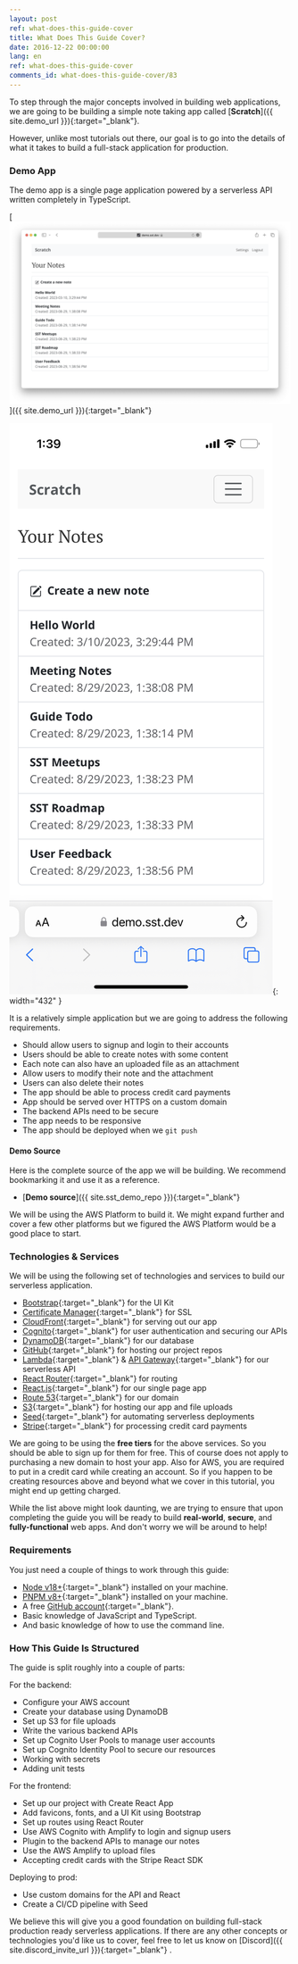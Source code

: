 ```yaml
---
layout: post
ref: what-does-this-guide-cover
title: What Does This Guide Cover?
date: 2016-12-22 00:00:00
lang: en
ref: what-does-this-guide-cover
comments_id: what-does-this-guide-cover/83
---
```


To step through the major concepts involved in building web applications, we are going to be building a simple note taking app called [**Scratch**]({{ site.demo_url }}){:target="_blank"}.

However, unlike most tutorials out there, our goal is to go into the details of what it takes to build a full-stack application for production.

### Demo App

The demo app is a single page application powered by a serverless API written completely in TypeScript.

[![Completed app desktop screenshot](/assets/completed-app-desktop.png)]({{ site.demo_url }}){:target="_blank"}

![Completed app mobile screenshot](/assets/completed-app-mobile.png){: width="432" }

It is a relatively simple application but we are going to address the following requirements.

- Should allow users to signup and login to their accounts
- Users should be able to create notes with some content
- Each note can also have an uploaded file as an attachment
- Allow users to modify their note and the attachment
- Users can also delete their notes
- The app should be able to process credit card payments
- App should be served over HTTPS on a custom domain
- The backend APIs need to be secure
- The app needs to be responsive
- The app should be deployed when we `git push`

#### Demo Source

Here is the complete source of the app we will be building. We recommend bookmarking it and use it as a reference.

- [**Demo source**]({{ site.sst_demo_repo }}){:target="_blank"}

We will be using the AWS Platform to build it. We might expand further and cover a few other platforms but we figured the AWS Platform would be a good place to start.

### Technologies & Services

We will be using the following set of technologies and services to build our serverless application. 

- [Bootstrap][Bootstrap]{:target="_blank"} for the UI Kit
- [Certificate Manager][CM]{:target="_blank"} for SSL
- [CloudFront][CF]{:target="_blank"} for serving out our app
- [Cognito][Cognito]{:target="_blank"} for user authentication and securing our APIs
- [DynamoDB][DynamoDB]{:target="_blank"} for our database
- [GitHub][GitHub]{:target="_blank"} for hosting our project repos
- [Lambda][Lambda]{:target="_blank"} & [API Gateway][APIG]{:target="_blank"} for our serverless API
- [React Router][RR]{:target="_blank"} for routing
- [React.js][React]{:target="_blank"} for our single page app
- [Route 53][R53]{:target="_blank"} for our domain
- [S3][S3]{:target="_blank"} for hosting our app and file uploads
- [Seed][Seed]{:target="_blank"} for automating serverless deployments
- [Stripe][Stripe]{:target="_blank"} for processing credit card payments

We are going to be using the **free tiers** for the above services. So you should be able to sign up for them for free. This of course does not apply to purchasing a new domain to host your app. Also for AWS, you are required to put in a credit card while creating an account. So if you happen to be creating resources above and beyond what we cover in this tutorial, you might end up getting charged.

While the list above might look daunting, we are trying to ensure that upon completing the guide you will be ready to build **real-world**, **secure**, and **fully-functional** web apps. And don't worry we will be around to help!

### Requirements

You just need a couple of things to work through this guide:

- [Node v18+](https://nodejs.org/en/){:target="_blank"} installed on your machine.
- [PNPM v8+](https://pnpm.io/){:target="_blank"} installed on your machine.
- A free [GitHub account](https://github.com/join){:target="_blank"}.
- Basic knowledge of JavaScript and TypeScript.
- And basic knowledge of how to use the command line.

### How This Guide Is Structured

The guide is split roughly into a couple of parts:

For the backend:

- Configure your AWS account
- Create your database using DynamoDB
- Set up S3 for file uploads
- Write the various backend APIs
- Set up Cognito User Pools to manage user accounts
- Set up Cognito Identity Pool to secure our resources
- Working with secrets
- Adding unit tests

For the frontend:

- Set up our project with Create React App
- Add favicons, fonts, and a UI Kit using Bootstrap
- Set up routes using React Router
- Use AWS Cognito with Amplify to login and signup users
- Plugin to the backend APIs to manage our notes
- Use the AWS Amplify to upload files 
- Accepting credit cards with the Stripe React SDK

Deploying to prod:

- Use custom domains for the API and React
- Create a CI/CD pipeline with Seed


We believe this will give you a good foundation on building full-stack production ready serverless applications. If there are any other concepts or technologies you'd like us to cover, feel free to let us know on [Discord]({{ site.discord_invite_url }}){:target="_blank"} .

[APIG]: https://aws.amazon.com/api-gateway/
[Bootstrap]: http://getbootstrap.com/
[CF]: https://aws.amazon.com/cloudfront/
[CM]: https://aws.amazon.com/certificate-manager/
[Cognito]: https://aws.amazon.com/cognito/
[DynamoDB]: https://aws.amazon.com/dynamodb/
[GitHub]: https://github.com/
[Lambda]: https://aws.amazon.com/lambda/
[R53]: https://aws.amazon.com/route53/
[RR]: https://github.com/ReactTraining/react-router/
[React]: https://facebook.github.io/react/
[S3]: https://aws.amazon.com/s3/
[Seed]: https://seed.run/
[Stripe]: https://stripe.com/
